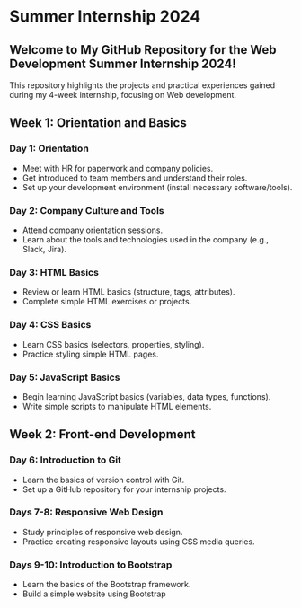# Summer Internship 2024

## Welcome to My GitHub Repository for the Web Development Summer Internship 2024!
This repository highlights the projects and practical experiences gained during my 4-week internship, focusing on Web development.

## Week 1: Orientation and Basics

### Day 1: Orientation
- Meet with HR for paperwork and company policies.
- Get introduced to team members and understand their roles.
- Set up your development environment (install necessary software/tools).

### Day 2: Company Culture and Tools
- Attend company orientation sessions.
- Learn about the tools and technologies used in the company (e.g., Slack, Jira).

### Day 3: HTML Basics
- Review or learn HTML basics (structure, tags, attributes).
- Complete simple HTML exercises or projects.

### Day 4: CSS Basics
- Learn CSS basics (selectors, properties, styling).
- Practice styling simple HTML pages.

### Day 5: JavaScript Basics
- Begin learning JavaScript basics (variables, data types, functions).
- Write simple scripts to manipulate HTML elements.

## Week 2: Front-end Development

### Day 6: Introduction to Git
- Learn the basics of version control with Git.
- Set up a GitHub repository for your internship projects.

### Days 7-8: Responsive Web Design
- Study principles of responsive web design.
- Practice creating responsive layouts using CSS media queries.

### Days 9-10: Introduction to Bootstrap
- Learn the basics of the Bootstrap framework.
- Build a simple website using Bootstrap 
